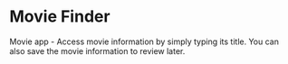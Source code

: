 # Movie Finder
Movie app - Access movie information by simply typing its title. You can also save the movie information to review later.
